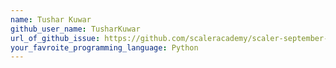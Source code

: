 ```yaml
---
name: Tushar Kuwar
github_user_name: TusharKuwar
url_of_github_issue: https://github.com/scaleracademy/scaler-september-open-source-challenge/issues/411
your_favroite_programming_language: Python
---
```

